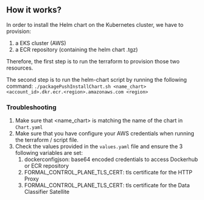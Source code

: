 ## How it works?

In order to install the Helm chart on the Kubernetes cluster, we have to provision:
1. a EKS cluster (AWS)
2. a ECR repository (containing the helm chart .tgz)

Therefore, the first step is to run the terraform to provision those two resources.

The second step is to run the helm-chart script by running the following command:
```./packagePushInstallChart.sh <name_chart> <account_id>.dkr.ecr.<region>.amazonaws.com <region>```

### Troubleshooting
1. Make sure that <name_chart> is matching the name of the chart in `Chart.yaml`
2. Make sure that you have configure your AWS credentials when running the terraform / script file.
3. Check the values provided in the `values.yaml` file and ensure the 3 following variables are set:
    1. dockerconfigjson: base64 encoded credentials to access Dockerhub or ECR repository
    2. FORMAL_CONTROL_PLANE_TLS_CERT: tls certificate for the HTTP Proxy
    3. FORMAL_CONTROL_PLANE_TLS_CERT: tls certificate for the Data Classifier Satellite